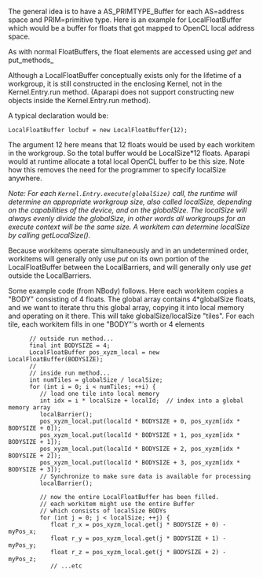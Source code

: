 The general idea is to have a AS\_PRIMTYPE\_Buffer for each AS=address
space and PRIM=primitive type.  Here is an example for
LocalFloatBuffer which would be a buffer for floats that got mapped to
OpenCL local address space.

As with normal FloatBuffers, the float elements are accessed using
_get_ and put_methods_

Although a LocalFloatBuffer conceptually exists only for the
lifetime of a workgroup, it is still constructed in the enclosing
Kernel, not in the Kernel.Entry.run method.  (Aparapi does not support
constructing new objects inside the Kernel.Entry.run method).

A typical declaration would be:
```
LocalFloatBuffer locbuf = new LocalFloatBuffer{12);
```

The argument 12 here means that 12 floats would be used by each
workitem in the workgroup.  So the total buffer would be LocalSize\*12
floats.  Aparapi would at runtime allocate a total local OpenCL
buffer to be this size.  Note how this removes the need for the
programmer to specify localSize anywhere.

_Note: For each `Kernel.Entry.execute(globalSize)` call, the runtime will
determine an appropriate workgroup size, also called localSize,
depending on the capabilities of the device, and on the globalSize.
The localSize will always evenly divide the globalSize, in other words
all workgroups for an execute context will be the same size.  A
workitem can determine localSize by calling getLocalSize()._

Because workitems operate simultaneously and in an undetermined order,
workitems will generally only use _put_ on its own portion of the
LocalFloatBuffer between the LocalBarriers, and will generally only
use <i>get</i> outside the LocalBarriers.

Some example code (from NBody) follows. Here each workitem copies a
"BODY" consisting of 4 floats.  The global array contains 4\*globalSize
floats, and we want to iterate thru this global array, copying it into
local memory and operating on it there.  This will take
globalSize/localSize "tiles".  For each tile, each workitem fills in
one "BODY"'s worth or 4 elements

```
      // outside run method...
      final int BODYSIZE = 4;
      LocalFloatBuffer pos_xyzm_local = new LocalFloatBuffer(BODYSIZE);
      //
      // inside run method...
      int numTiles = globalSize / localSize;
      for (int i = 0; i < numTiles; ++i) {
         // load one tile into local memory
         int idx = i * localSize + localId;  // index into a global memory array
         localBarrier();
         pos_xyzm_local.put(localId * BODYSIZE + 0, pos_xyzm[idx * BODYSIZE + 0]);
         pos_xyzm_local.put(localId * BODYSIZE + 1, pos_xyzm[idx * BODYSIZE + 1]);
         pos_xyzm_local.put(localId * BODYSIZE + 2, pos_xyzm[idx * BODYSIZE + 2]);
         pos_xyzm_local.put(localId * BODYSIZE + 3, pos_xyzm[idx * BODYSIZE + 3]);
         // Synchronize to make sure data is available for processing
         localBarrier();
          
         // now the entire LocalFloatBuffer has been filled.
         // each workitem might use the entire Buffer
         // which consists of localSize BODYs
         for (int j = 0; j < localSize; ++j) {
            float r_x = pos_xyzm_local.get(j * BODYSIZE + 0) - myPos_x;
            float r_y = pos_xyzm_local.get(j * BODYSIZE + 1) - myPos_y;
            float r_z = pos_xyzm_local.get(j * BODYSIZE + 2) - myPos_z;
            // ...etc
```
